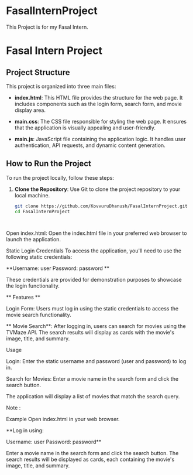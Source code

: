 # FasalInternProject
This Project is for my Fasal Intern.


# Fasal Intern Project



## Project Structure


This project is organized into three main files:

- **index.html**: This HTML file provides the structure for the web page. It includes components such as the login form, search form, and movie display area.


- **main.css**: The CSS file responsible for styling the web page. It ensures that the application is visually appealing and user-friendly.


- **main.js**: JavaScript file containing the application logic. It handles user authentication, API requests, and dynamic content generation.






## How to Run the Project

To run the project locally, follow these steps:

1. **Clone the Repository**: Use Git to clone the project repository to your local machine.
   ```bash
   git clone https://github.com/KovvuruDhanush/FasalInternProject.git
   cd FasalInternProject




Open index.html: Open the index.html file in your preferred web browser to launch the application.




Static Login Credentials
To access the application, you'll need to use the following static credentials:

**Username: user
Password: password
**

These credentials are provided for demonstration purposes to showcase the login functionality.



**
Features
**

Login Form: Users must log in using the static credentials to access the movie search functionality.

**
Movie Search**: After logging in, users can search for movies using the TVMaze API. The search results will display as cards with the movie's image, title, and summary.




Usage


Login: Enter the static username and password (user and password) to log in.


Search for Movies: Enter a movie name in the search form and click the search button. 


The application will display a list of movies that match the search query.


Note :

Example
Open index.html in your web browser.

**Log in using:

Username: user
Password: password**


Enter a movie name in the search form and click the search button.
The search results will be displayed as cards, each containing the movie's image, title, and summary.

